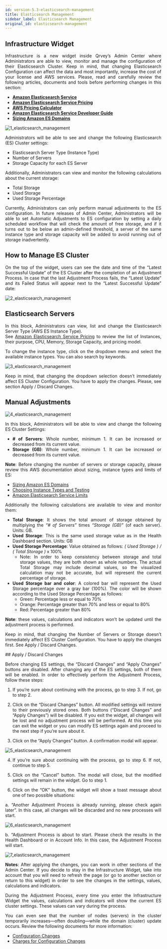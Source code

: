```yaml
---
id: version-5.3-elasticsearch-management
title: Elasticsearch Management
sidebar_label: Elasticsearch Management
original_id: elasticsearch-management
---
```


<div style="text-align: justify">

##  Infrastructure Widget

Infrastructure is a new widget inside Qrvey’s Admin Center where Administrators are able to view, monitor and manage the configuration of their Elasticsearch Cluster. Keep in mind, that changing Elasticsearch Configuration can affect the data and most importantly, increase the cost of your license and AWS services. Please, read and carefully review the following articles, documents and tools before performing changes in this section: 


* <a href="https://aws.amazon.com/elasticsearch-service/"> <strong>Amazon Elasticsearch Service</strong></a> <br>
* <a href="https://aws.amazon.com/elasticsearch-service/pricing/"> <strong>Amazon Elasticsearch Service Pricing</strong></a> <br>
* <a href="https://calculator.aws/#/"> <strong>AWS Pricing Calculator</strong></a> <br>
* <a href="https://docs.aws.amazon.com/elasticsearch-service/latest/developerguide/what-is-amazon-elasticsearch-service.html"> <strong>Amazon Elasticsearch Service Developer Guide</strong></a> <br>
* <a href="https://docs.aws.amazon.com/elasticsearch-service/latest/developerguide/sizing-domains.html"> <strong>Sizing Amazon ES Domains</strong></a>

![1_elasticsearch_management](https://s3.amazonaws.com/cdn.qrvey.com/documentation_assets/admin/Administering+Qrvey+Composer/elasticsearch_management/elastic1.png#thumbnail)



Administrators will be able to see and change the following Elasticsearch (ES) Cluster settings: 
* Elasticsearch Server Type (Instance Type)
* Number of Servers
* Storage Capacity for each ES Server

Additionally, Administrators can view and monitor the following calculations about the current storage: 
* Total Storage
* Used Storage
* Used Storage Percentage

Currently, Administrators can only perform manual adjustments to the ES configuration. In future releases of Admin Center, Administrators will be able to set Automatic Adjustments to ES configuration by setting a daily scheduled workflow that will check the amount of free storage, and if it turns out to be below an admin-defined threshold, a server of the same instance type and storage capacity will be added to avoid running out of storage inadvertently. 

## How to Manage ES Cluster

On the top of the widget, users can see the date and time of the “Latest Successful Update” of the ES Cluster after the completion of an Adjustment Process. In case that the last Adjustment Process fails, the “Latest Update” and its Failed Status will appear next to the “Latest Successful Update” date: 

![2_elasticsearch_management](https://s3.amazonaws.com/cdn.qrvey.com/documentation_assets/admin/Administering+Qrvey+Composer/elasticsearch_management/elastic2.png#thumbnail)


## Elasticsearch Servers 

In this block, Administrators can view, list and change the Elasticsearch Server Type (AWS ES Instance Type). <br> See 
<a href="https://aws.amazon.com/elasticsearch-service/pricing/"> Amazon Elasticsearch Service Pricing</a> to review the list of Instances, their purpose, CPU, Memory, Storage Capacity, and pricing model. 


To change the instance type, click on the dropdown menu and select the available instance types. You can also search by keywords.

![3_elasticsearch_management](https://s3.amazonaws.com/cdn.qrvey.com/documentation_assets/admin/Administering+Qrvey+Composer/elasticsearch_management/elastic3.png#thumbnail)


Keep in mind, that changing the dropdown selection doesn’t immediately affect ES Cluster Configuration. You have to apply the changes. Please, see section Apply / Discard Changes.


## Manual Adjustments
![4_elasticsearch_management](https://s3.amazonaws.com/cdn.qrvey.com/documentation_assets/admin/Administering+Qrvey+Composer/elasticsearch_management/elastic4.png#thumbnail)


In this block, Administrators will be able to view and change the following ES Cluster Settings: 

* **# of Servers**: Whole number, minimum 1. It can be increased or decreased from its current value.
* **Storage (GB)**: Whole number, minimum 1. It can be increased or decreased from its current value. 

**Note**: Before changing the number of servers or storage capacity, please review this AWS documentation about sizing, instance types and limits of ES: 
* <a href="https://docs.aws.amazon.com/elasticsearch-service/latest/developerguide/sizing-domains.html"> Sizing Amazon ES Domains</a>
* <a href="https://docs.aws.amazon.com/elasticsearch-service/latest/developerguide/sizing-domains.html#aes-bp-instances">Choosing Instance Types and Testing</a>
* <a href="https://docs.aws.amazon.com/elasticsearch-service/latest/developerguide/aes-limits.html">Amazon Elasticsearch Service Limits</a>

Additionally the following calculations are available to view and monitor them: 
* **Total Storage**: It shows the total amount of storage obtained by multiplying the *“# of Servers”* times *“Storage (GB)”* (of each server). Units: GB.
* **Used Storage**: This is the same used storage value as in the Health Dashboard section. Units: GB
* **Used Storage Percentage**: Value obtained as follows: *( Used Storage ) / ( Total Storage )* x 100%
  * Note: In order to keep consistency between storage and total storage values, they are both shown as whole numbers. The actual Total Storage may include decimal values, so the visualized calculation may not be accurate, but will represent the current percentage of storage. 
* **Used Storage bar and color**: A colored bar will represent the Used Storage percentage over a gray bar (100%). The color will be shown according to the Used Storage Percentage as follows: 
  * Green: Percentage less or equal to 70%
  * Orange: Percentage greater than 70% and less or equal to 80%
  * Red: Percentage greater than 80%

**Note**: these values, calculations and indicators won’t be updated until the adjustment process is performed. 

Keep in mind, that changing the Number of Servers or Storage doesn’t immediately affect ES Cluster Configuration. You have to apply the changes first. See Apply / Discard Changes.

## Apply / Discard Changes

Before changing ES settings, the “Discard Changes” and “Apply Changes” buttons are disabled. After changing any of the ES settings, both of them will be enabled. In order to effectively perform the Adjustment Process, follow these steps: 


1. If you’re sure about continuing with the process, go to step 3. If not, go to step 2. 


2. Click on the “Discard Changes” button. All modified settings will restore to their previously stored ones. Both buttons (“Discard Changes” and “Apply Changes”) will be disabled. If you exit the widget, all changes will be lost and no adjustment process will be performed. At this time you can exit the widget or you can modify ES settings again and proceed to the next step if you’re sure about it.   


3. Click on the “Apply Changes” button. A confirmation modal will appear. 

![5_elasticsearch_management](https://s3.amazonaws.com/cdn.qrvey.com/documentation_assets/admin/Administering+Qrvey+Composer/elasticsearch_management/elastic5.png#thumbnail)

4. If you’re sure about continuing with the process, go to step 6. If not, continue to step 5.


5. Click on the “Cancel” button. The modal will close, but the modified settings will remain in the widget. Go to step 1. 

6. Click on the “OK” button, the widget will show a toast message about one of two possible situations: 

a. “Another Adjustment Process is already running, please check again later”. In this case, all changes will be discarded and no new processes will start. 

![6_elasticsearch_management](https://s3.amazonaws.com/cdn.qrvey.com/documentation_assets/admin/Administering+Qrvey+Composer/elasticsearch_management/elastic6.png#thumbnail)
    
b. “Adjustment Process is about to start. Please check the results in the Health Dashboard or in Account Info. In this case, the Adjustment Process will start. 

![7_elasticsearch_management](https://s3.amazonaws.com/cdn.qrvey.com/documentation_assets/admin/Administering+Qrvey+Composer/elasticsearch_management/elastic7.png#thumbnail)

**Notes**: After applying the changes, you can work in other sections of the Admin Center. If you decide to stay in the Infrastructure Widget, take into account that you will need to refresh the page (or go to another section or return to this widget) in order to see the changes in the settings, values, calculations and indicators. 

During the Adjustment Process, every time you enter the Infrastructure Widget the values, calculations and indicators will show the current ES cluster settings. These values can vary during the process. 

You can even see that the number of nodes (servers) in the cluster temporarily increases—often doubling—while the domain (cluster) update occurs. Review the following documents for more information: 
 * <a href="https://docs.aws.amazon.com/elasticsearch-service/latest/developerguide/es-managedomains-configuration-changes.html">Configuration Changes 
 * <a href="https://docs.aws.amazon.com/elasticsearch-service/latest/developerguide/es-managedomains-configuration-changes.html#es-managedomains-config-charges">Charges for Configuration Changes</a>



